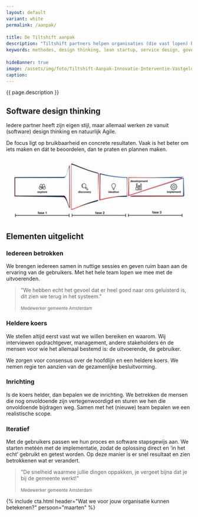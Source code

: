```yaml
---
layout: default
variant: white
permalink: /aanpak/

title: De Tiltshift aanpak
description: "Tiltshift partners helpen organisaties (die vast lopen) bij digitale transformatie. Vanuit het perspectief van de business zorgen ze voor daadkracht en doelgerichtheid. Dat doen ze niet zomaar, daar zit ervaring en een mening achter."
keywords: methodes, design thinking, lean startup, service design, government digital services, agile, xp, creative commons

hideBanner: true
image: /assets/img/foto/Tiltshift-Aanpak-Innovatie-Interventie-Vastgelopen-digitaliserings-project.jpg
caption: 
---
```

{{ page.description }}

## Software design thinking
Iedere partner heeft zijn eigen stijl, maar allemaal werken ze vanuit (software) design thinking en natuurlijk Agile.

De focus ligt op bruikbaarheid en concrete resultaten. Vaak is het beter om iets maken en dát te beoordelen, dan te praten en plannen maken.

<div class="article-image">
    <img src="/assets/img/Tiltshift-Aanpak-Software-Design-Thinking.jpg" alt="Systematische weergave van de aanpak van Tiltshift d.m.v. de fases van Software Design Thinking">
</div>

## Elementen uitgelicht

### Iedereen betrokken

We brengen iedereen samen in nuttige sessies en geven ruim baan aan de ervaring van de gebruikers. Met het hele team lopen we mee met de uitvoerenden.

> "We hebben echt het gevoel dat er heel goed naar ons geluisterd is, dit zien we terug in het systeem."
>
> <small>Medewerker gemeente Amsterdam</small>

### Heldere koers

We stellen altijd eerst vast wat we willen bereiken en waarom. Wij interviewen opdrachtgever, management, andere stakeholders én de mensen voor wie het allemaal bestemd is: de uitvoerende, de gebruiker.

We zorgen voor consensus over de hoofdlijn en een heldere koers. We nemen regie ten aanzien van de gezamenlijke besluitvorming.

### Inrichting

Is de koers helder, dan bepalen we de inrichting. We betrekken de mensen die nog onvoldoende zijn vertegenwoordigd en sturen we hen die onvoldoende bijdragen weg. Samen met het (nieuwe) team bepalen we een realistische scope.

### Iteratief

Met de gebruikers passen we hun proces en software stapsgewijs aan. We starten metéén met de implementatie, zodat de oplossing direct en ‘in het echt’ gebruikt en getest worden. Op deze manier is er snel resultaat en zien betrokkenen wat er verandert.

> "De snelheid waarmee jullie dingen oppakken, je vergeet bijna dat je bij de gemeente werkt!"
>
> <small class="author">Medewerker gemeente Amsterdam</small>

{% include cta.html header="Wat we voor jouw organisatie kunnen betekenen?" persoon="maarten" %}

